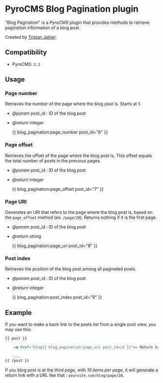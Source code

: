 # PyroCMS Blog Pagination plugin

"Blog Pagination" is a *PyroCMS* plugin that provides methods to retrieve pagination information of a blog post.

Created by [Tristan Jahier](http://tristan-jahier.fr).

## Compatibility

- PyroCMS: `2.2`

## Usage

### Page number

Retrieves the number of the page where the blog post is. Starts at 1.

- *@param* post_id : ID of the blog post
- *@return* integer

    {{ blog_pagination:page_number post_id="6" }}

### Page offset

Retrieves the offset of the page where the blog post is. This offset equals the total number of posts in the previous pages.

- *@param* post_id : ID of the blog post
- *@return* integer

    {{ blog_pagination:page_offset post_id="7" }}

### Page URI

Generates an URI that refers to the page where the blog post is, based on the `page_offset` method (ex: `/page/20`). Returns nothing if it is the first page.

- *@param* post_id : ID of the blog post
- *@return* string

    {{ blog_pagination:page_uri post_id="8" }}

### Post index

Retrieves the position of the blog post among all paginated posts.

- *@param* post_id : ID of the blog post
- *@return* integer

    {{ blog_pagination:post_index post_id="9" }}

## Example

If you want to make a back link to the posts list from a single post view, you may use this:

```html
{{ post }}

    <a href="blog{{ blog_pagination:page_uri post_id=id }}">← Return to posts list</a>

    ...
{{ /post }}
```

If you blog post is at the *third page*, with *10 items per page*, it will generate a return link with a URL like that : `yoursite.com/blog/page/20`.
